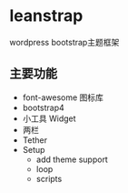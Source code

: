 # leanstrap
wordpress bootstrap主题框架
## 主要功能
- font-awesome 图标库
- bootstrap4
- 小工具 Widget
- 两栏
- Tether
- Setup
    - add theme support
    - loop
    - scripts

